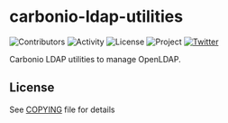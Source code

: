 # carbonio-ldap-utilities

![Contributors](https://img.shields.io/github/contributors/zextras/carbonio-ldap-utilities "Contributors")
![Activity](https://img.shields.io/github/commit-activity/m/zextras/carbonio-ldap-utilities "Activity") ![License](https://img.shields.io/badge/license-AGPL%203-green
"License")
![Project](https://img.shields.io/badge/project-carbonio-informational
"Project")
[![Twitter](https://img.shields.io/twitter/url/https/twitter.com/zextras.svg?style=social&label=Follow%20%40zextras)](https://twitter.com/zextras)

Carbonio LDAP utilities to manage OpenLDAP.

## License

See [COPYING](COPYING) file for details
